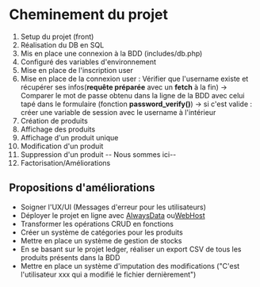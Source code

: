 # Cheminement du projet

1. Setup du projet (front)
2. Réalisation du DB en SQL
3. Mis en place une connexion à la BDD (includes/db.php)
4. Configuré des variables d'environnement
5. Mise en place de l'inscription user
6. Mise en place de la connexion user : Vérifier que l'username existe et récupérer ses infos(**requête préparée** avec un **fetch** à la fin) -> Comparer le mot de passe obtenu dans la ligne de la BDD avec celui tapé dans le formulaire (fonction **password_verify()**) -> si c'est valide : créer une variable de session avec le username à l'intérieur
7. Création de produits
8. Affichage des produits
9. Affichage d'un produit unique
10. Modification d'un produit
11. Suppression d'un produit
    -- Nous sommes ici--
12. Factorisation/Améliorations

## Propositions d'améliorations

- Soigner l'UX/UI (Messages d'erreur pour les utilisateurs)
- Déployer le projet en ligne avec [AlwaysData](https://www.alwaysdata.com/fr/) ou[WebHost](https://fr.000webhost.com/)
- Transformer les opérations CRUD en fonctions
- Créer un système de catégories pour les produits
- Mettre en place un système de gestion de stocks
- En se basant sur le projet ledger, réaliser un export CSV de tous les produits présents dans la BDD
- Mettre en place un système d'imputation des modifications ("C'est l'utilisateur xxx qui a modifié le fichier dernièrement")
